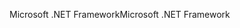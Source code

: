 <span data-ttu-id="45804-101">Microsoft .NET Framework</span><span class="sxs-lookup"><span data-stu-id="45804-101">Microsoft .NET Framework</span></span>
